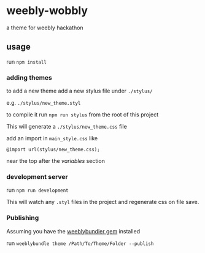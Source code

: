# weebly-wobbly

a theme for weebly hackathon

## usage
run `npm install`

### adding themes
to add a new theme add a new stylus file under `./stylus/`

e.g. `./stylus/new_theme.styl`

to compile it run `npm run stylus` from the root of this project

This will generate a `./stylus/new_theme.css` file

add an import in `main_style.css` like

    @import url(stylus/new_theme.css);

near the top after the *variables* section

### development server

run `npm run development`

This will watch any `.styl` files in the project and regenerate css on file
save.

### Publishing

Assuming you have the [weeblybundler gem](http://themehack.weebly.com/weebly-bundler-gem.html)
installed

run `weeblybundle theme /Path/To/Theme/Folder --publish`
